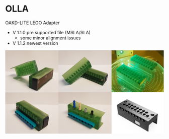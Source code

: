 # OLLA
OAKD-LITE LEGO Adapter

- V 1.1.0 pre supported file (MSLA/SLA)
  - some minor alignment issues
- V 1.1.2 newest version

![](OLLA_V112.png)
